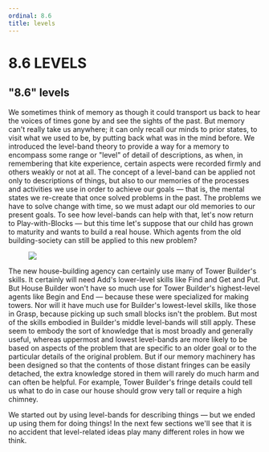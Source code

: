 ```yaml
---
ordinal: 8.6
title: levels
---
```


# 8.6 LEVELS

<h2>"8.6" levels</h2>
We sometimes think of memory as though it could transport us back to hear the voices of times gone by and see the sights of the past. But memory can't really take us anywhere; it can only recall our minds to prior states, to visit what we used to be, by putting back what was in the mind before. We introduced the level-band theory to provide a way for a memory to encompass some range or "level" of detail of descriptions, as when, in remembering that kite experience, certain aspects were recorded firmly and others weakly or not at all. The concept of a level-band can be applied not only to descriptions of things, but also to our memories of the processes and activities we use in order to achieve our goals &mdash; that is, the mental states we re-create that once solved problems in the past. The problems we have to solve change with time, so we must adapt our old memories to our present goals. To see how level-bands can help with that, let's now return to Play-with-Blocks &mdash; but this time let's suppose that our child has grown to maturity and wants to build a real house. Which agents from the old building-society can still be applied to this new problem?

<figure><img src="/images/ch8/8-6.png"></img></figure>
The new house-building agency can certainly use many of Tower Builder's skills. It certainly will need Add's lower-level skills like Find and Get and Put. But House Builder won't have so much use for Tower Builder's highest-level agents like Begin and End &mdash; because these were specialized for making towers. Nor will it have much use for Builder's lowest-level skills, like those in Grasp, because picking up such small blocks isn't the problem. But most of the skills embodied in Builder's middle level-bands will still apply. These seem to embody the sort of knowledge that is most broadly and generally useful, whereas uppermost and lowest level-bands are more likely to be based on aspects of the problem that are specific to an older goal or to the particular details of the original problem. But if our memory machinery has been designed so that the contents of those distant fringes can be easily detached, the extra knowledge stored in them will rarely do much harm and can often be helpful. For example, Tower Builder's fringe details could tell us what to do in case our house should grow very tall or require a high chimney.

We started out by using level-bands for describing things &mdash; but we ended up using them for doing things! In the next few sections we'll see that it is no accident that level-related ideas play many different roles in how we think.
